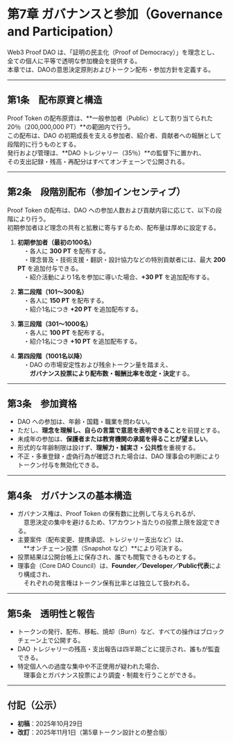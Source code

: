 # 第7章 ガバナンスと参加（Governance and Participation）

Web3 Proof DAO は、「証明の民主化（Proof of Democracy）」を理念とし、  
全ての個人に平等で透明な参加機会を提供する。  
本章では、DAOの意思決定原則およびトークン配布・参加方針を定義する。

---

## 第1条　配布原資と構造

Proof Token の配布原資は、**一般参加者（Public）として割り当てられた20％（200,000,000 PT）**の範囲内で行う。  
この配布は、DAO の初期成長を支える参加者、紹介者、貢献者への報酬として段階的に行うものとする。  
発行および管理は、**DAO トレジャリー（35％）**の監督下に置かれ、  
その支出記録・残高・再配分はすべてオンチェーンで公開される。

---

## 第2条　段階別配布（参加インセンティブ）

Proof Token の配布は、DAO への参加人数および貢献内容に応じて、以下の段階により行う。  
初期参加者ほど理念の共有と拡散に寄与するため、配布量は厚めに設定する。

1. **初期参加者（最初の100名）**  
　・各人に **300 PT** を配布する。  
　・理念普及・技術支援・翻訳・設計協力などの特別貢献者には、最大 **200 PT** を追加付与できる。  
　・紹介活動により1名を参加に導いた場合、**+30 PT** を追加配布する。  

2. **第二段階（101〜300名）**  
　・各人に **150 PT** を配布する。  
　・紹介1名につき **+20 PT** を追加配布する。  

3. **第三段階（301〜1000名）**  
　・各人に **100 PT** を配布する。  
　・紹介1名につき **+10 PT** を追加配布する。  

4. **第四段階（1001名以降）**  
　・DAO の市場安定性および残余トークン量を踏まえ、  
　　**ガバナンス投票により配布数・報酬比率を改定・決定**する。

---

## 第3条　参加資格

- DAO への参加は、年齢・国籍・職業を問わない。  
- ただし、**理念を理解し、自らの言葉で意思を表明できること**を前提とする。  
- 未成年の参加は、**保護者または教育機関の承諾を得ることが望ましい**。  
- 形式的な年齢制限は設けず、**理解力・誠実さ・公共性**を重視する。  
- 不正・多重登録・虚偽行為が確認された場合は、DAO 理事会の判断によりトークン付与を無効化できる。

---

## 第4条　ガバナンスの基本構造

- ガバナンス権は、Proof Token の保有数に比例して与えられるが、  
　意思決定の集中を避けるため、1アカウント当たりの投票上限を設定できる。  
- 主要案件（配布変更、提携承認、トレジャリー支出など）は、  
　**オンチェーン投票（Snapshot など）**により可決する。  
- 投票結果は公開台帳上に保存され、誰でも閲覧できるものとする。  
- 理事会（Core DAO Council）は、**Founder／Developer／Public代表**により構成され、  
　それぞれの発言権はトークン保有比率とは独立して扱われる。

---

## 第5条　透明性と報告

- トークンの発行、配布、移転、焼却（Burn）など、すべての操作はブロックチェーン上で公開する。  
- DAO トレジャリーの残高・支出報告は四半期ごとに提示され、誰もが監査できる。  
- 特定個人への過度な集中や不正使用が疑われた場合、  
　理事会とガバナンス投票により調査・制裁を行うことができる。

---

## 付記（公示）

- **初稿**：2025年10月29日  
- **改訂**：2025年11月1日（第5章トークン設計との整合版）
